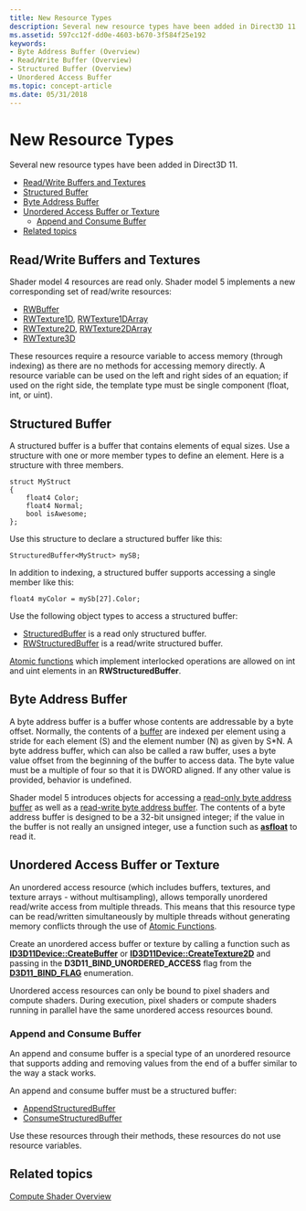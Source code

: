 ```yaml
---
title: New Resource Types
description: Several new resource types have been added in Direct3D 11.
ms.assetid: 597cc12f-dd0e-4603-b670-3f584f25e192
keywords:
- Byte Address Buffer (Overview)
- Read/Write Buffer (Overview)
- Structured Buffer (Overview)
- Unordered Access Buffer
ms.topic: concept-article
ms.date: 05/31/2018
---
```


# New Resource Types

Several new resource types have been added in Direct3D 11.

-   [Read/Write Buffers and Textures](#readwrite-buffers-and-textures)
-   [Structured Buffer](#structured-buffer)
-   [Byte Address Buffer](#byte-address-buffer)
-   [Unordered Access Buffer or Texture](#unordered-access-buffer-or-texture)
    -   [Append and Consume Buffer](#append-and-consume-buffer)
-   [Related topics](#related-topics)

## Read/Write Buffers and Textures

Shader model 4 resources are read only. Shader model 5 implements a new corresponding set of read/write resources:

-   [RWBuffer](/windows/desktop/direct3dhlsl/sm5-object-rwbuffer)
-   [RWTexture1D](/windows/desktop/direct3dhlsl/sm5-object-rwtexture1d), [RWTexture1DArray](/windows/desktop/direct3dhlsl/sm5-object-rwtexture1darray)
-   [RWTexture2D](/windows/desktop/direct3dhlsl/sm5-object-rwtexture2d), [RWTexture2DArray](/windows/desktop/direct3dhlsl/sm5-object-rwtexture2darray)
-   [RWTexture3D](/windows/desktop/direct3dhlsl/sm5-object-rwtexture3d)

These resources require a resource variable to access memory (through indexing) as there are no methods for accessing memory directly. A resource variable can be used on the left and right sides of an equation; if used on the right side, the template type must be single component (float, int, or uint).

## Structured Buffer

A structured buffer is a buffer that contains elements of equal sizes. Use a structure with one or more member types to define an element. Here is a structure with three members.


```
struct MyStruct
{
    float4 Color;
    float4 Normal;
    bool isAwesome;
};
```



Use this structure to declare a structured buffer like this:


```
StructuredBuffer<MyStruct> mySB;
```



In addition to indexing, a structured buffer supports accessing a single member like this:


```
float4 myColor = mySb[27].Color;
```



Use the following object types to access a structured buffer:

-   [StructuredBuffer](/windows/desktop/direct3dhlsl/sm5-object-structuredbuffer) is a read only structured buffer.
-   [RWStructuredBuffer](/windows/desktop/direct3dhlsl/sm5-object-rwstructuredbuffer) is a read/write structured buffer.

[Atomic functions](direct3d-11-advanced-stages-cs-atomic-functions.md) which implement interlocked operations are allowed on int and uint elements in an **RWStructuredBuffer**.

## Byte Address Buffer

A byte address buffer is a buffer whose contents are addressable by a byte offset. Normally, the contents of a [buffer](overviews-direct3d-11-resources-buffers-intro.md) are indexed per element using a stride for each element (S) and the element number (N) as given by S\*N. A byte address buffer, which can also be called a raw buffer, uses a byte value offset from the beginning of the buffer to access data. The byte value must be a multiple of four so that it is DWORD aligned. If any other value is provided, behavior is undefined.

Shader model 5 introduces objects for accessing a [read-only byte address buffer](/windows/desktop/direct3dhlsl/sm5-object-byteaddressbuffer) as well as a [read-write byte address buffer](/windows/desktop/direct3dhlsl/sm5-object-rwbyteaddressbuffer). The contents of a byte address buffer is designed to be a 32-bit unsigned integer; if the value in the buffer is not really an unsigned integer, use a function such as [**asfloat**](/windows/desktop/direct3dhlsl/dx-graphics-hlsl-asfloat) to read it.

## Unordered Access Buffer or Texture

An unordered access resource (which includes buffers, textures, and texture arrays - without multisampling), allows temporally unordered read/write access from multiple threads. This means that this resource type can be read/written simultaneously by multiple threads without generating memory conflicts through the use of [Atomic Functions](direct3d-11-advanced-stages-cs-atomic-functions.md).

Create an unordered access buffer or texture by calling a function such as [**ID3D11Device::CreateBuffer**](/windows/desktop/api/D3D11/nf-d3d11-id3d11device-createbuffer) or [**ID3D11Device::CreateTexture2D**](/windows/desktop/api/D3D11/nf-d3d11-id3d11device-createtexture2d) and passing in the **D3D11\_BIND\_UNORDERED\_ACCESS** flag from the [**D3D11\_BIND\_FLAG**](/windows/desktop/api/D3D11/ne-d3d11-d3d11_bind_flag) enumeration.

Unordered access resources can only be bound to pixel shaders and compute shaders. During execution, pixel shaders or compute shaders running in parallel have the same unordered access resources bound.

### Append and Consume Buffer

An append and consume buffer is a special type of an unordered resource that supports adding and removing values from the end of a buffer similar to the way a stack works.

An append and consume buffer must be a structured buffer:

-   [AppendStructuredBuffer](/windows/desktop/direct3dhlsl/sm5-object-appendstructuredbuffer)
-   [ConsumeStructuredBuffer](/windows/desktop/direct3dhlsl/sm5-object-consumestructuredbuffer)

Use these resources through their methods, these resources do not use resource variables.

## Related topics

<dl> <dt>

[Compute Shader Overview](direct3d-11-advanced-stages-compute-shader.md)
</dt> </dl>

 

 
